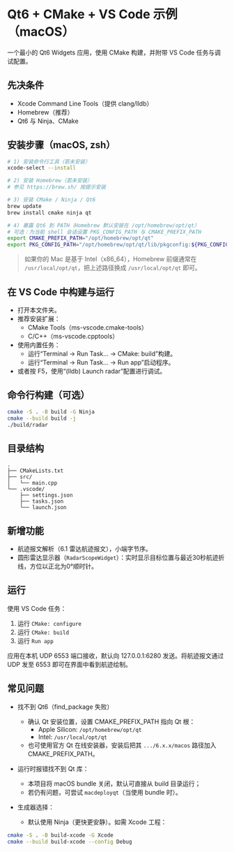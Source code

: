 # Qt6 + CMake + VS Code 示例（macOS）

一个最小的 Qt6 Widgets 应用，使用 CMake 构建，并附带 VS Code 任务与调试配置。

## 先决条件

- Xcode Command Line Tools（提供 clang/lldb）
- Homebrew（推荐）
- Qt6 与 Ninja、CMake

## 安装步骤（macOS, zsh）

```zsh
# 1) 安装命令行工具（若未安装）
xcode-select --install

# 2) 安装 Homebrew（若未安装）
# 参见 https://brew.sh/ 按提示安装

# 3) 安装 CMake / Ninja / Qt6
brew update
brew install cmake ninja qt

# 4) 暴露 Qt6 到 PATH（Homebrew 默认安装在 /opt/homebrew/opt/qt）
# 可选：为当前 shell 会话设置 PKG_CONFIG_PATH 与 CMAKE_PREFIX_PATH
export CMAKE_PREFIX_PATH="/opt/homebrew/opt/qt"
export PKG_CONFIG_PATH="/opt/homebrew/opt/qt/lib/pkgconfig:${PKG_CONFIG_PATH}"
```

> 如果你的 Mac 是基于 Intel（x86_64），Homebrew 前缀通常在 `/usr/local/opt/qt`，把上述路径换成 `/usr/local/opt/qt` 即可。

## 在 VS Code 中构建与运行

- 打开本文件夹。
- 推荐安装扩展：
  - CMake Tools（ms-vscode.cmake-tools）
  - C/C++（ms-vscode.cpptools）
- 使用内置任务：
  - 运行“Terminal -> Run Task… -> CMake: build”构建。
  - 运行“Terminal -> Run Task… -> Run app”启动程序。
- 或者按 F5，使用“(lldb) Launch radar”配置进行调试。

## 命令行构建（可选）

```zsh
cmake -S . -B build -G Ninja
cmake --build build -j
./build/radar
```

## 目录结构

```
.
├── CMakeLists.txt
├── src/
│   └── main.cpp
└── .vscode/
    ├── settings.json
    ├── tasks.json
    └── launch.json
```

## 新增功能
- 航迹报文解析（6.1 雷达航迹报文），小端字节序。
- 圆形雷达显示器（`RadarScopeWidget`）：实时显示目标位置与最近30秒航迹折线，方位以正北为0°顺时针。

## 运行
使用 VS Code 任务：
1. 运行 `CMake: configure`
2. 运行 `CMake: build`
3. 运行 `Run app`

应用在本机 UDP 6553 端口接收，默认向 127.0.0.1:6280 发送。将航迹报文通过 UDP 发至 6553 即可在界面中看到航迹绘制。

## 常见问题

- 找不到 Qt6（find_package 失败）
  - 确认 Qt 安装位置，设置 CMAKE_PREFIX_PATH 指向 Qt 根：
    - Apple Silicon: `/opt/homebrew/opt/qt`
    - Intel: `/usr/local/opt/qt`
  - 也可使用官方 Qt 在线安装器，安装后把其 `.../6.x.x/macos` 路径加入 CMAKE_PREFIX_PATH。

- 运行时报错找不到 Qt 库：
  - 本项目将 macOS bundle 关闭，默认可直接从 build 目录运行；
  - 若仍有问题，可尝试 `macdeployqt`（当使用 bundle 时）。

- 生成器选择：
  - 默认使用 Ninja（更快更安静）。如需 Xcode 工程：

```zsh
cmake -S . -B build-xcode -G Xcode
cmake --build build-xcode --config Debug
```
